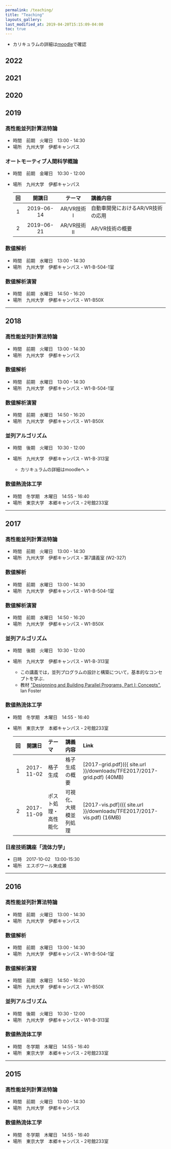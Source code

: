 ```yaml
---
permalink: /teaching/
title: "Teaching"
layouts_gallery:
last_modified_at: 2019-04-20T15:15:09-04:00
toc: true
---
```


- カリキュラムの詳細は[moodle](https://moodle.s.kyushu-u.ac.jp/login/index.php)で確認

## 2022

## 2021

## 2020

## 2019

### 高性能並列計算法特論

- 時間　前期　火曜日　13:00 - 14:30
- 場所　九州大学　伊都キャンパス

### オートモーティブ人間科学概論

- 時間　前期　金曜日　10:30 - 12:00
- 場所　九州大学　伊都キャンパス

	回|開講日|テーマ|講義内容
	:--:|:-----:|:--:|:----
	1 |2019-06-14|AR/VR技術I|自動車開発におけるAR/VR技術の応用
	2 |2019-06-21|AR/VR技術II|AR/VR技術の概要

### 数値解析

- 時間　前期　水曜日　13:00 - 14:30
- 場所　九州大学　伊都キャンパス・W1-B-504-1室


### 数値解析演習

- 時間　前期　水曜日　14:50 - 16:20
- 場所　九州大学　伊都キャンパス・W1-B50X


---

## 2018

### 高性能並列計算法特論

- 時間　前期　火曜日　13:00 - 14:30
- 場所　九州大学　伊都キャンパス


### 数値解析

- 時間　前期　水曜日　13:00 - 14:30
- 場所　九州大学　伊都キャンパス・W1-B-504-1室


### 数値解析演習

- 時間　前期　水曜日　14:50 - 16:20
- 場所　九州大学　伊都キャンパス・W1-B50X


### 並列アルゴリズム

- 時間　後期　火曜日　10:30 - 12:00
- 場所　九州大学　伊都キャンパス・W1-B-313室

  - カリキュラムの詳細はmoodleへ >


### 数値熱流体工学

- 時間　冬学期　木曜日　14:55 - 16:40
- 場所　東京大学　本郷キャンパス・2号館233室


---

## 2017


### 高性能並列計算法特論

- 時間　前期　火曜日　13:00 - 14:30
- 場所　九州大学　伊都キャンパス・第7講義室 (W2-327)


### 数値解析

- 時間　前期　水曜日　13:00 - 14:30
- 場所　九州大学　伊都キャンパス・W1-B-504-1室


### 数値解析演習

- 時間　前期　水曜日　14:50 - 16:20
- 場所　九州大学　伊都キャンパス・W1-B50X


### 並列アルゴリズム

- 時間　後期　火曜日　10:30 - 12:00
- 場所　九州大学　伊都キャンパス・W1-B-313室

  - この講義では，並列プログラムの設計と構築について，基本的なコンセプトを学ぶ．
  - 教材 ["Designning and Building Parallel Programs, Part I: Concepts"](http://www.mcs.anl.gov/~itf/dbpp), Ian Foster




### 数値熱流体工学

- 時間　冬学期　木曜日　14:55 - 16:40
- 場所　東京大学　本郷キャンパス・2号館233室

	回|開講日|テーマ|講義内容|Link
	:--:|:-----:|:--|:--|:----
	1 |2017-11-02|格子生成|格子生成の概要|[2017-grid.pdf]({{ site.url }}/downloads/TFE2017/2017-grid.pdf) (40MB)
	2 |2017-11-09|ポスト処理・高性能化|可視化、大規模並列処理|[2017-vis.pdf]({{ site.url }}/downloads/TFE2017/2017-vis.pdf) (16MB)


### 日産技術講座「流体力学」

- 日時　2017-10-02　13:00-15:30
- 場所　エスポワール東成瀬


---

## 2016

### 高性能並列計算法特論

- 時間　前期　火曜日　13:00 - 14:30
- 場所　九州大学　伊都キャンパス

### 数値解析

- 時間　前期　水曜日　13:00 - 14:30
- 場所　九州大学　伊都キャンパス・W1-B-504-1室

### 数値解析演習

- 時間　前期　水曜日　14:50 - 16:20
- 場所　九州大学　伊都キャンパス・W1-B50X

### 並列アルゴリズム

- 時間　後期　火曜日　10:30 - 12:00
- 場所　九州大学　伊都キャンパス・W1-B-313室

### 数値熱流体工学

- 時間　冬学期　木曜日　14:55 - 16:40
- 場所　東京大学　本郷キャンパス・2号館233室


---

## 2015

### 高性能並列計算法特論

- 時間　前期　火曜日　13:00 - 14:30
- 場所　九州大学　伊都キャンパス

### 数値熱流体工学

- 時間　冬学期　木曜日　14:55 - 16:40
- 場所　東京大学　本郷キャンパス・2号館233室
